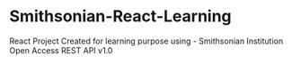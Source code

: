 # Smithsonian-React-Learning
React Project Created for learning purpose using - Smithsonian Institution Open Access REST API v1.0
